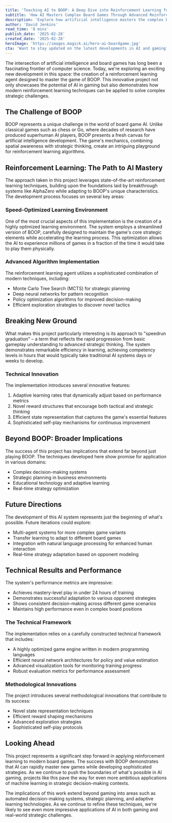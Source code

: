 ```yaml
---
title: 'Teaching AI to BOOP: A Deep Dive into Reinforcement Learning for Modern Board Games'
subtitle: 'How AI Masters Complex Board Games Through Advanced Reinforcement Learning'
description: 'Explore how artificial intelligence masters the complex board game BOOP through advanced reinforcement learning techniques. This groundbreaking project showcases rapid AI learning capabilities and innovative approaches to strategic gameplay, with implications extending far beyond gaming into real-world applications.'
author: 'David Jenkins'
read_time: '8 mins'
publish_date: '2025-02-28'
created_date: '2025-02-28'
heroImage: 'https://images.magick.ai/hero-ai-boardgame.jpg'
cta: 'Want to stay updated on the latest developments in AI and gaming? Follow us on LinkedIn for exclusive insights into groundbreaking projects like this and join a community of tech enthusiasts shaping the future of artificial intelligence.'
---
```


The intersection of artificial intelligence and board games has long been a fascinating frontier of computer science. Today, we're exploring an exciting new development in this space: the creation of a reinforcement learning agent designed to master the game of BOOP. This innovative project not only showcases the potential of AI in gaming but also demonstrates how modern reinforcement learning techniques can be applied to solve complex strategic challenges.

## The Challenge of BOOP

BOOP represents a unique challenge in the world of board game AI. Unlike classical games such as chess or Go, where decades of research have produced superhuman AI players, BOOP presents a fresh canvas for artificial intelligence development. The game's mechanics, combining spatial awareness with strategic thinking, create an intriguing playground for reinforcement learning algorithms.

## Reinforcement Learning: The Path to AI Mastery

The approach taken in this project leverages state-of-the-art reinforcement learning techniques, building upon the foundations laid by breakthrough systems like AlphaZero while adapting to BOOP's unique characteristics. The development process focuses on several key areas:

### Speed-Optimized Learning Environment

One of the most crucial aspects of this implementation is the creation of a highly optimized learning environment. The system employs a streamlined version of BOOP, carefully designed to maintain the game's core strategic elements while accelerating the learning process. This optimization allows the AI to experience millions of games in a fraction of the time it would take to play them physically.

### Advanced Algorithm Implementation

The reinforcement learning agent utilizes a sophisticated combination of modern techniques, including:

- Monte Carlo Tree Search (MCTS) for strategic planning
- Deep neural networks for pattern recognition
- Policy optimization algorithms for improved decision-making
- Efficient exploration strategies to discover novel tactics

## Breaking New Ground

What makes this project particularly interesting is its approach to "speedrun graduation" – a term that reflects the rapid progression from basic gameplay understanding to advanced strategic thinking. The system demonstrates remarkable efficiency in learning, achieving competency levels in hours that would typically take traditional AI systems days or weeks to develop.

### Technical Innovation

The implementation introduces several innovative features:

1. Adaptive learning rates that dynamically adjust based on performance metrics
2. Novel reward structures that encourage both tactical and strategic thinking
3. Efficient state representation that captures the game's essential features
4. Sophisticated self-play mechanisms for continuous improvement

## Beyond BOOP: Broader Implications

The success of this project has implications that extend far beyond just playing BOOP. The techniques developed here show promise for application in various domains:

- Complex decision-making systems
- Strategic planning in business environments
- Educational technology and adaptive learning
- Real-time strategy optimization

## Future Directions

The development of this AI system represents just the beginning of what's possible. Future iterations could explore:

- Multi-agent systems for more complex game variants
- Transfer learning to adapt to different board games
- Integration with natural language processing for enhanced human interaction
- Real-time strategy adaptation based on opponent modeling

## Technical Results and Performance

The system's performance metrics are impressive:

- Achieves mastery-level play in under 24 hours of training
- Demonstrates successful adaptation to various opponent strategies
- Shows consistent decision-making across different game scenarios
- Maintains high performance even in complex board positions

### The Technical Framework

The implementation relies on a carefully constructed technical framework that includes:

- A highly optimized game engine written in modern programming languages
- Efficient neural network architectures for policy and value estimation
- Advanced visualization tools for monitoring training progress
- Robust evaluation metrics for performance assessment

### Methodological Innovations

The project introduces several methodological innovations that contribute to its success:

- Novel state representation techniques
- Efficient reward shaping mechanisms
- Advanced exploration strategies
- Sophisticated self-play protocols

## Looking Ahead

This project represents a significant step forward in applying reinforcement learning to modern board games. The success with BOOP demonstrates that AI can rapidly master new games while developing sophisticated strategies. As we continue to push the boundaries of what's possible in AI gaming, projects like this pave the way for even more ambitious applications of machine learning in strategic decision-making contexts.

The implications of this work extend beyond gaming into areas such as automated decision-making systems, strategic planning, and adaptive learning technologies. As we continue to refine these techniques, we're likely to see even more impressive applications of AI in both gaming and real-world strategic challenges.